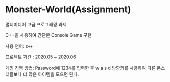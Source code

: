 # Monster-World(Assignment)

멀티미디어 고급 프로그래밍 과제

C++을 사용하여 간단한 Console Game 구현

사용 언어: ```C++```

프로젝트 기간 : 2020.05 ~ 2020.06

게임 진행 방법: Password에 1234를 입력한 후 w a s d 방향키를 사용하여 다른 몬스터들보다 더 많은 아이템을 모으면 된다.
